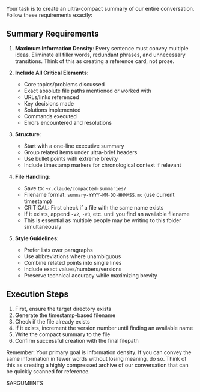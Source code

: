 Your task is to create an ultra-compact summary of our entire conversation. Follow these requirements exactly:

## Summary Requirements

1. **Maximum Information Density**: Every sentence must convey multiple ideas. Eliminate all filler words, redundant phrases, and unnecessary transitions. Think of this as creating a reference card, not prose.

2. **Include All Critical Elements**:
   - Core topics/problems discussed
   - Exact absolute file paths mentioned or worked with
   - URLs/links referenced
   - Key decisions made
   - Solutions implemented
   - Commands executed
   - Errors encountered and resolutions

3. **Structure**:
   - Start with a one-line executive summary
   - Group related items under ultra-brief headers
   - Use bullet points with extreme brevity
   - Include timestamp markers for chronological context if relevant

4. **File Handling**:
   - Save to: `~/.claude/compacted-summaries/`
   - Filename format: `summary-YYYY-MM-DD-HHMMSS.md` (use current timestamp)
   - CRITICAL: First check if a file with the same name exists
   - If it exists, append `-v2`, `-v3`, etc. until you find an available filename
   - This is essential as multiple people may be writing to this folder simultaneously

5. **Style Guidelines**:
   - Prefer lists over paragraphs
   - Use abbreviations where unambiguous
   - Combine related points into single lines
   - Include exact values/numbers/versions
   - Preserve technical accuracy while maximizing brevity

## Execution Steps

1. First, ensure the target directory exists
2. Generate the timestamp-based filename
3. Check if the file already exists
4. If it exists, increment the version number until finding an available name
5. Write the compact summary to the file
6. Confirm successful creation with the final filepath

Remember: Your primary goal is information density. If you can convey the same information in fewer words without losing meaning, do so. Think of this as creating a highly compressed archive of our conversation that can be quickly scanned for reference.

$ARGUMENTS